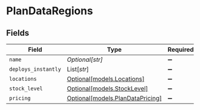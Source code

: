 # PlanDataRegions


## Fields

| Field                                                            | Type                                                             | Required                                                         | Description                                                      |
| ---------------------------------------------------------------- | ---------------------------------------------------------------- | ---------------------------------------------------------------- | ---------------------------------------------------------------- |
| `name`                                                           | *Optional[str]*                                                  | :heavy_minus_sign:                                               | N/A                                                              |
| `deploys_instantly`                                              | List[*str*]                                                      | :heavy_minus_sign:                                               | N/A                                                              |
| `locations`                                                      | [Optional[models.Locations]](../models/locations.md)             | :heavy_minus_sign:                                               | N/A                                                              |
| `stock_level`                                                    | [Optional[models.StockLevel]](../models/stocklevel.md)           | :heavy_minus_sign:                                               | N/A                                                              |
| `pricing`                                                        | [Optional[models.PlanDataPricing]](../models/plandatapricing.md) | :heavy_minus_sign:                                               | N/A                                                              |